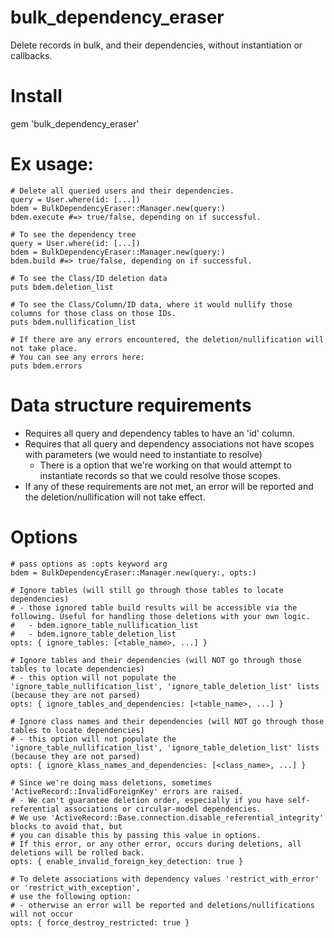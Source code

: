 # bulk_dependency_eraser
Delete records in bulk, and their dependencies, without instantiation or callbacks.


# Install
gem 'bulk_dependency_eraser'

# Ex usage:
  ```
  # Delete all queried users and their dependencies.
  query = User.where(id: [...])
  bdem = BulkDependencyEraser::Manager.new(query:)
  bdem.execute #=> true/false, depending on if successful.
  ```
  ```
  # To see the dependency tree
  query = User.where(id: [...])
  bdem = BulkDependencyEraser::Manager.new(query:)
  bdem.build #=> true/false, depending on if successful.

  # To see the Class/ID deletion data
  puts bdem.deletion_list

  # To see the Class/Column/ID data, where it would nullify those columns for those class on those IDs.
  puts bdem.nullification_list

  # If there are any errors encountered, the deletion/nullification will not take place.
  # You can see any errors here:
  puts bdem.errors
  ```

# Data structure requirements
- Requires all query and dependency tables to have an 'id' column.
- Requires that all query and dependency associations not have scopes with parameters (we would need to instantiate to resolve)
  - There is a option that we're working on that would attempt to instantiate records so that we could resolve those scopes.
- If any of these requirements are not met, an error will be reported and the deletion/nullification will not take effect.

# Options
```
# pass options as :opts keyword arg
bdem = BulkDependencyEraser::Manager.new(query:, opts:)

# Ignore tables (will still go through those tables to locate dependencies)
# - those ignored table build results will be accessible via the following. Useful for handling those deletions with your own logic.
#   - bdem.ignore_table_nullification_list
#   - bdem.ignore_table_deletion_list
opts: { ignore_tables: [<table_name>, ...] }

# Ignore tables and their dependencies (will NOT go through those tables to locate dependencies)
# - this option will not populate the 'ignore_table_nullification_list', 'ignore_table_deletion_list' lists (because they are not parsed)
opts: { ignore_tables_and_dependencies: [<table_name>, ...] }

# Ignore class names and their dependencies (will NOT go through those tables to locate dependencies)
# - this option will not populate the 'ignore_table_nullification_list', 'ignore_table_deletion_list' lists (because they are not parsed)
opts: { ignore_klass_names_and_dependencies: [<class_name>, ...] }

# Since we're doing mass deletions, sometimes 'ActiveRecord::InvalidForeignKey' errors are raised.
# - We can't guarantee deletion order, especially if you have self-referential associations or circular-model dependencies.
# We use 'ActiveRecord::Base.connection.disable_referential_integrity' blocks to avoid that, but
# you can disable this by passing this value in options.
# If this error, or any other error, occurs during deletions, all deletions will be rolled back.
opts: { enable_invalid_foreign_key_detection: true }

# To delete associations with dependency values 'restrict_with_error' or 'restrict_with_exception',
# use the following option:
# - otherwise an error will be reported and deletions/nullifications will not occur
opts: { force_destroy_restricted: true }
```




